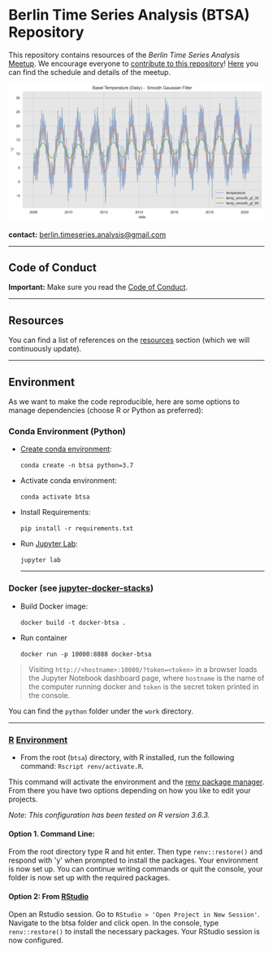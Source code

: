# Berlin Time Series Analysis (BTSA) Repository

This repository contains resources of the *Berlin Time Series Analysis* [Meetup](https://www.meetup.com/Berlin-Time-Series-Analysis-Meetup/). We encourage everyone to [contribute to this repository](https://github.com/juanitorduz/btsa/blob/master/CONTRIBUTING.md)! [Here](https://github.com/juanitorduz/btsa/blob/master/meetup.md) you can find the schedule and details of the meetup.

<img src="python/fundamentals/images/basel_daily_gf.png">

**contact:** [berlin.timeseries.analysis@gmail.com](berlin.timeseries.analysis@gmail.com)

---
## Code of Conduct 
**Important:** Make sure you read the [Code of Conduct](https://github.com/juanitorduz/btsa/blob/master/code_of_conduct.md). 

---
## Resources 

You can find a list of references on the [resources](https://github.com/juanitorduz/btsa/blob/master/resources.md) section (which we will continuously update).

---
## Environment  

As we want to make the code reproducible, here are some options to manage dependencies (choose R or Python as preferred):

### Conda Environment (Python)

- [Create conda environment](https://docs.conda.io/projects/conda/en/latest/user-guide/tasks/manage-environments.html):

  `conda create -n btsa python=3.7`

- Activate conda environment:

  `conda activate btsa`

- Install Requirements:

  `pip install -r requirements.txt`

- Run [Jupyter Lab](https://jupyterlab.readthedocs.io/en/stable/index.html#):

  `jupyter lab`

  ---
### Docker (see [jupyter-docker-stacks](https://jupyter-docker-stacks.readthedocs.io/en/latest/)) 

- Build Docker image:
  
  `docker build -t docker-btsa .`

- Run container

  `docker run -p 10000:8888 docker-btsa`

> Visiting `http://<hostname>:10000/?token=<token>` in a browser loads the Jupyter Notebook dashboard page, where `hostname` is the name of the computer running docker and `token` is the secret token printed in the console.

You can find the `python` folder under the `work` directory.

---
### [R](https://www.r-project.org/) [Environment](https://rstudio.github.io/renv/articles/renv.html)

- From the root (`btsa`) directory, with R installed, run the following command: `Rscript renv/activate.R`.

This command will activate the environment and the [renv package manager](https://github.com/rstudio/renv/). From there you have two options depending on how you like to edit your projects.

*Note: This configuration has been tested on R version 3.6.3.*

#### Option 1. Command Line:
From the root directory type R and hit enter. Then type `renv::restore()` and respond with 'y' when prompted to install the packages. Your environment is now set up. You can continue writing commands or quit the console, your folder is now set up with the required packages.

#### Option 2: From [RStudio](https://rstudio.com/)
Open an Rstudio session. Go to `RStudio > 'Open Project in New Session'`. Navigate to the btsa folder and click open.
In the console, type `renv::restore()` to install the necessary packages. Your RStudio session is now configured.